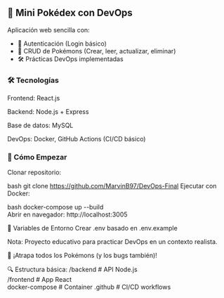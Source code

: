 ## 🚀 Mini Pokédex con DevOps
Aplicación web sencilla con:

- 🔐 Autenticación (Login básico)
- 🦊 CRUD de Pokémons (Crear, leer, actualizar, eliminar)
- 🛠️ Prácticas DevOps implementadas

### 🛠 Tecnologías
Frontend: React.js

Backend: Node.js + Express

Base de datos: MySQL

DevOps: Docker, GitHub Actions (CI/CD básico)

### 🚀 Cómo Empezar
Clonar repositorio:

bash
git clone https://github.com/MarvinB97/DevOps-Final
Ejecutar con Docker:

bash
docker-compose up --build  
Abrir en navegador:
http://localhost:3005

🔧 Variables de Entorno
Crear .env basado en .env.example

Nota: Proyecto educativo para practicar DevOps en un contexto realista.

📌 ¡Atrapa todos los Pokémons (y los bugs también)!

🔍 Estructura básica:
/backend   # API Node.js  
/frontend  # App React  
docker-compose  # Container 
.github    # CI/CD workflows  